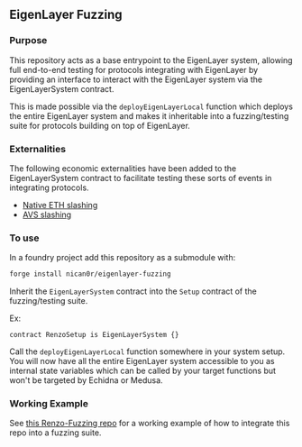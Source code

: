 ## EigenLayer Fuzzing

### Purpose
This repository acts as a base entrypoint to the EigenLayer system, allowing full end-to-end testing for protocols integrating with EigenLayer by providing an interface to interact with the EigenLayer system via the EigenLayerSystem contract.

This is made possible via the `deployEigenLayerLocal` function which deploys the entire EigenLayer system and makes it inheritable into a fuzzing/testing suite for protocols building on top of EigenLayer.

### Externalities
The following economic externalities have been added to the EigenLayerSystem contract to facilitate testing these sorts of events in integrating protocols. 

- [Native ETH slashing](https://github.com/nican0r/eigenlayer-fuzzing/blob/4416d89454aa1d201a101bca90c24100e9434141/src/test/recon/EigenLayerSystem.sol#L16-L25)
- [AVS slashing](https://github.com/nican0r/eigenlayer-fuzzing/blob/4416d89454aa1d201a101bca90c24100e9434141/src/test/recon/EigenLayerSystem.sol#L29-L65)

### To use 
In a foundry project add this repository as a submodule with: 

```bash 
forge install nican0r/eigenlayer-fuzzing
```

Inherit the `EigenLayerSystem` contract into the `Setup` contract of the fuzzing/testing suite.

Ex:

```solidity
contract RenzoSetup is EigenLayerSystem {}
```

Call the `deployEigenLayerLocal` function somewhere in your system setup. You will now have all the entire EigenLayer system accessible to you as internal state variables which can be called by your target functions but won't be targeted by Echidna or Medusa. 


### Working Example

See [this Renzo-Fuzzing repo](https://github.com/nican0r/renzo-fuzzing) for a working example of how to integrate this repo into a fuzzing suite.
